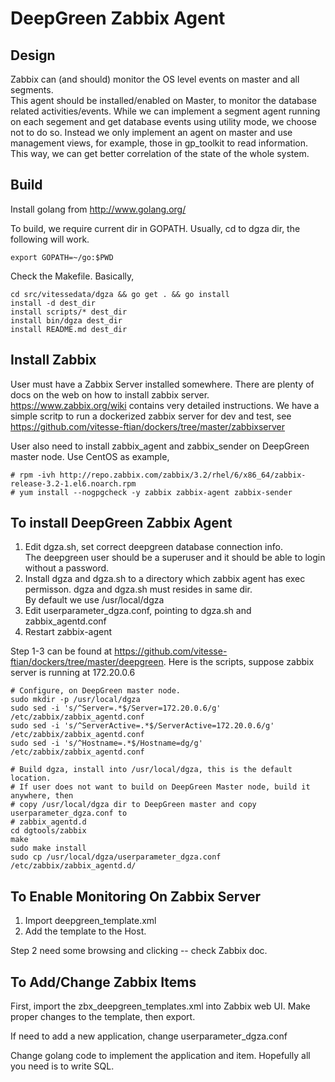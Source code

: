 DeepGreen Zabbix Agent
======================

Design
------
Zabbix can (and should) monitor the OS level events on master and all segments.  
This agent should be installed/enabled on Master, to monitor the database related
activities/events.  While we can implement a segment agent running on each segement
and get database events using utility mode, we choose not to do so.  Instead we only
implement an agent on master and use management views, for example, those in gp\_toolkit
to read information.  This way, we can get better correlation of the state of the 
whole system.   

Build
-----
Install golang from http://www.golang.org/ 

To build, we require current dir in GOPATH.   Usually, cd to dgza dir, the following 
will work.
```
export GOPATH=~/go:$PWD
```

Check the Makefile.   Basically,
```
cd src/vitessedata/dgza && go get . && go install
install -d dest_dir
install scripts/* dest_dir
install bin/dgza dest_dir
install README.md dest_dir
```


Install Zabbix
--------------
User must have a Zabbix Server installed somewhere.  There are plenty of docs
on the web on how to install zabbix server.  https://www.zabbix.org/wiki contains
very detailed instructions.   We have a simple scritp to run a dockerized zabbix
server for dev and test, see https://github.com/vitesse-ftian/dockers/tree/master/zabbixserver

User also need to install zabbix_agent and zabbix_sender on DeepGreen master node.
Use CentOS as example,
```
# rpm -ivh http://repo.zabbix.com/zabbix/3.2/rhel/6/x86_64/zabbix-release-3.2-1.el6.noarch.rpm
# yum install --nogpgcheck -y zabbix zabbix-agent zabbix-sender 
```

To install DeepGreen Zabbix Agent 
---------------------------------

1. Edit dgza.sh, set correct deepgreen database connection info.  
   The deepgreen user should be a superuser and it should be able
   to login without a password.  
2. Install dgza and dgza.sh to a directory which zabbix agent has 
   exec permisson.  dgza and dgza.sh must resides in same dir.  
   By default we use /usr/local/dgza
3. Edit userparameter\_dgza.conf, pointing to dgza.sh and zabbix\_agentd.conf
4. Restart zabbix-agent

Step 1-3 can be found at https://github.com/vitesse-ftian/dockers/tree/master/deepgreen.
Here is the scripts, suppose zabbix server is running at 172.20.0.6

```
# Configure, on DeepGreen master node.
sudo mkdir -p /usr/local/dgza
sudo sed -i 's/^Server=.*$/Server=172.20.0.6/g' /etc/zabbix/zabbix_agentd.conf
sudo sed -i 's/^ServerActive=.*$/ServerActive=172.20.0.6/g' /etc/zabbix/zabbix_agentd.conf
sudo sed -i 's/^Hostname=.*$/Hostname=dg/g' /etc/zabbix/zabbix_agentd.conf

# Build dgza, install into /usr/local/dgza, this is the default location.
# If user does not want to build on DeepGreen Master node, build it anywhere, then
# copy /usr/local/dgza dir to DeepGreen master and copy userparameter_dgza.conf to
# zabbix_agentd.d
cd dgtools/zabbix
make
sudo make install
sudo cp /usr/local/dgza/userparameter_dgza.conf /etc/zabbix/zabbix_agentd.d/
```


To Enable Monitoring On Zabbix Server
-------------------------------------

1. Import deepgreen\_template.xml
2. Add the template to the Host.   

Step 2 need some browsing and clicking -- check Zabbix doc.

To Add/Change Zabbix Items
--------------------------
First, import the zbx\_deepgreen\_templates.xml into Zabbix web UI.  Make proper changes
to the template, then export.

If need to add a new application, change userparameter\_dgza.conf

Change golang code to implement the application and item.   Hopefully all you need is
to write SQL.

